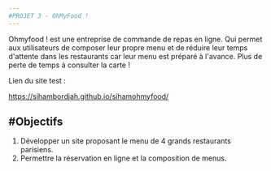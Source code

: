 ```yaml
---
#PROJET 3 - OhMyFood !
---
```


Ohmyfood ! est une entreprise de commande de repas en ligne. Qui permet aux utilisateurs de composer leur propre menu et de réduire leur temps d'attente dans les restaurants car leur menu est préparé à l'avance. Plus de perte de temps à consulter la carte !

Lien du site test :

https://sihambordjah.github.io/sihamohmyfood/

## #Objectifs

1. Développer un site proposant le menu de 4 grands restaurants parisiens.
2. Permettre la réservation en ligne et la composition de menus.
